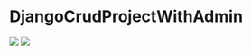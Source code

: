 # DjangoCrudProjectWithAdmin


![](https://pbs.twimg.com/media/Fny3rYaWYAIua36?format=png&name=medium) ![](https://pbs.twimg.com/media/Fny3tJnXkAAY7vC?format=png&name=medium)
